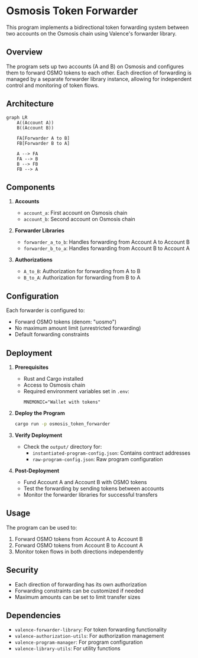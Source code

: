 # Osmosis Token Forwarder

This program implements a bidirectional token forwarding system between two accounts on the Osmosis chain using Valence's forwarder library.

## Overview

The program sets up two accounts (A and B) on Osmosis and configures them to forward OSMO tokens to each other. Each direction of forwarding is managed by a separate forwarder library instance, allowing for independent control and monitoring of token flows.

## Architecture

```mermaid
graph LR
    A((Account A)) 
    B((Account B))
    
    FA[Forwarder A to B]
    FB[Forwarder B to A]
    
    A --> FA
    FA --> B
    B --> FB
    FB --> A
```

## Components

1. **Accounts**
   - `account_a`: First account on Osmosis chain
   - `account_b`: Second account on Osmosis chain

2. **Forwarder Libraries**
   - `forwarder_a_to_b`: Handles forwarding from Account A to Account B
   - `forwarder_b_to_a`: Handles forwarding from Account B to Account A

3. **Authorizations**
   - `A_to_B`: Authorization for forwarding from A to B
   - `B_to_A`: Authorization for forwarding from B to A

## Configuration

Each forwarder is configured to:
- Forward OSMO tokens (denom: "uosmo")
- No maximum amount limit (unrestricted forwarding)
- Default forwarding constraints

## Deployment

1. **Prerequisites**
   - Rust and Cargo installed
   - Access to Osmosis chain
   - Required environment variables set in `.env`:
     ```
     MNEMONIC="Wallet with tokens"
     ```

2. **Deploy the Program**
   ```bash
   cargo run -p osmosis_token_forwarder
   ```

3. **Verify Deployment**
   - Check the `output/` directory for:
     - `instantiated-program-config.json`: Contains contract addresses
     - `raw-program-config.json`: Raw program configuration

4. **Post-Deployment**
   - Fund Account A and Account B with OSMO tokens
   - Test the forwarding by sending tokens between accounts
   - Monitor the forwarder libraries for successful transfers

## Usage

The program can be used to:
1. Forward OSMO tokens from Account A to Account B
2. Forward OSMO tokens from Account B to Account A
3. Monitor token flows in both directions independently

## Security

- Each direction of forwarding has its own authorization
- Forwarding constraints can be customized if needed
- Maximum amounts can be set to limit transfer sizes

## Dependencies

- `valence-forwarder-library`: For token forwarding functionality
- `valence-authorization-utils`: For authorization management
- `valence-program-manager`: For program configuration
- `valence-library-utils`: For utility functions
